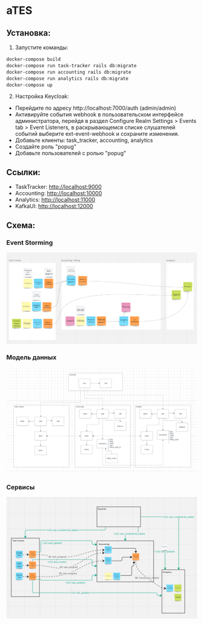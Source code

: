 # aTES

## Установка:
1) Запустите команды:
```bash
docker-compose build
docker-compose run task-tracker rails db:migrate
docker-compose run accounting rails db:migrate
docker-compose run analytics rails db:migrate
docker-compose up
```

2) Настройка Keycloak:
- Перейдите по адресу http://localhost:7000/auth (admin/admin)
- Активируйте события webhook в пользовательском интерфейсе администратора, перейдя в раздел Configure Realm Settings > Events tab > Event Listeners, в раскрывающемся списке слушателей событий выберите ext-event-webhook и сохраните изменения.
- Добавьте клиенты: task_tracker, accounting, analytics
- Создайте роль "popug"
- Добавьте пользователей с ролью "popug"

## Ссылки:
- TaskTracker: [http://localhost:9000](http://localhost:9000)
- Accounting: [http://localhost:10000](http://localhost:10000)
- Analytics: [http://localhost:11000](http://localhost:11000)
- KafkaUI: [http://localhost:12000](http://localhost:12000)

## Схема:
### Event Storming
![Event Storming](images/hw_1/ES.png)
### Модель данных
![Data Model](images/hw_1/DM.png)
### Сервисы
![Services](images/hw_1/Services.png)